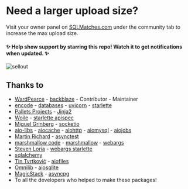 # Need a larger upload size?
Visit your owner panel on [SQLMatches.com](https://sqlmatches.com) under the community tab to increase the max upload size.

#### ✨ Help show support by starring this repo! Watch it to get notifications when updated. ✨
![sellout](https://tinyurl.com/y6br8dx3)

## Thanks to
- [WardPearce](https://github.com/WardPearce) - [backblaze](https://github.com/WardPearce/backblaze) - Contributor - Maintainer
- [encode](https://www.encode.io/) - [databases](https://www.encode.io/databases/) - [uvicorn](http://www.uvicorn.org/) - [starlette](https://www.starlette.io/)
- [Pallets Projects](https://palletsprojects.com/) - [Jinja2](https://jinja.palletsprojects.com/en/2.11.x/)
- [Woile](https://github.com/Woile) - [starlette apispec](https://github.com/Woile/starlette-apispec)
- [Miguel Grinberg](https://github.com/miguelgrinberg) - [socketio](https://github.com/miguelgrinberg/python-socketio)
- [aio-libs](https://github.com/aio-libs) - [aiocache](https://github.com/aio-libs/aiocache) - [aiohttp](https://github.com/aio-libs/aiohttp) - [aiomysql](https://github.com/aio-libs/aiomysql) - [aiojobs](https://github.com/aio-libs/aiojobs)
- [Martin Richard](https://github.com/Martiusweb) - [asynctest](https://github.com/Martiusweb/asynctest/)
- [marshmallow code](https://github.com/marshmallow-code) - [marshmallow](https://github.com/marshmallow-code/marshmallow) - [webargs](https://github.com/marshmallow-code/webargs)
- [Steven Loria](https://github.com/sloria) - [webargs starlette](https://github.com/sloria/webargs-starlette)
- [sqlalchemy](https://www.sqlalchemy.org/)
- [Tin Tvrtković](https://github.com/Tinche) - [aiofiles](https://github.com/Tinche/aiofiles)
- [Omnilib](https://github.com/omnilib) - [aiosqlite](https://github.com/omnilib/aiosqlite)
- [MagicStack](https://github.com/MagicStack) - [asyncpg](https://github.com/MagicStack/asyncpg)
- To all the developers who helped to make these packages!